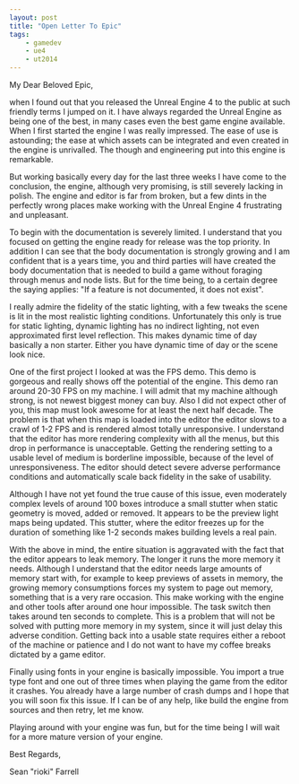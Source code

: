 ```yaml
---
layout: post
title: "Open Letter To Epic"
tags:
    - gamedev
    - ue4
    - ut2014
---
```


My Dear Beloved Epic,

when I found out that you released the Unreal Engine 4 to the public at such 
friendly terms I jumped on it. I have always regarded the Unreal Engine as 
being one of the best, in many cases even the best game engine available. When
I first started the engine I was really impressed. The ease of use is astounding;
the ease at which assets can be integrated and even created in the engine 
is unrivalled. The though and engineering put into this engine is remarkable. 

But working basically every day for the last three weeks I have come to the 
conclusion, the engine, although very promising, is still severely lacking in
polish. The engine and editor is far from broken, but a few dints in the 
perfectly wrong places make working with the Unreal Engine 4 frustrating and
unpleasant. 

To begin with the documentation is severely limited. I understand that you 
focused on getting the engine ready for release was the top priority. In 
addition I can see that the body documentation is strongly growing and I 
am confident that is a years time, you and third parties will have created
the body documentation that is needed to build a game without foraging through 
menus and node lists. But for the time being, to a certain degree the saying 
applies: "If a feature is not documented, it does not exist". 

I really admire the fidelity of the static lighting, with a few tweaks the 
scene is lit in the most realistic lighting conditions. Unfortunately this
only is true for static lighting, dynamic lighting has no indirect lighting, 
not even approximated first level reflection. This makes dynamic time of day
basically a non starter. Either you have dynamic time of day or the scene 
look nice. 

One of the first project I looked at was the FPS demo. This demo is gorgeous 
and really shows off the potential of the engine. This demo ran around 20-30 FPS
on my machine. I will admit that my machine although strong, is not newest 
biggest money can buy. Also I did not expect other of you, this map must look 
awesome for at least the next half decade. The problem is that when this map
is loaded into the editor the editor slows to a crawl of 1-2 FPS and is rendered
almost totally unresponsive. I understand that the editor has more rendering
complexity with all the menus, but this drop in performance is unacceptable. 
Getting the rendering setting to a usable level of medium is borderline 
impossible, because of the level of unresponsiveness. The editor should detect 
severe adverse performance conditions and automatically scale back fidelity in
the sake of usability.

Although I have not yet found the true cause of this issue, even moderately 
complex levels of around 100 boxes introduce a small stutter when static 
geometry is moved, added or removed. It appears to be the preview light maps 
being updated. This stutter, where the editor freezes up for the duration of
something like 1-2 seconds makes building levels a real pain.

With the above in mind, the entire situation is aggravated with the fact that
the editor appears to leak memory. The longer it runs the more memory it needs.
Although I understand that the editor needs large amounts of memory start 
with, for example to keep previews of assets in memory, the growing memory 
consumptions forces my system to page out memory, something that is a very 
rare occasion. This make working with the engine and other tools after around
one hour impossible. The task switch then takes around ten seconds to complete. 
This is a problem that will not be solved with putting more memory in my system, 
since it will just delay this adverse condition. Getting back into a usable 
state requires either a reboot of the machine or patience and I do not want 
to have my coffee breaks dictated by a game editor. 

Finally using fonts in your engine is basically impossible. You import a 
true type font and one out of three times when playing the game from the editor
it crashes. You already have a large number of crash dumps and I hope that
you will soon fix this issue. If I can be of any help, like build the engine
from sources and then retry, let me know. 

Playing around with your engine was fun, but for the time being I will 
wait for a more mature version of your engine.

Best Regards,

Sean "rioki" Farrell 


